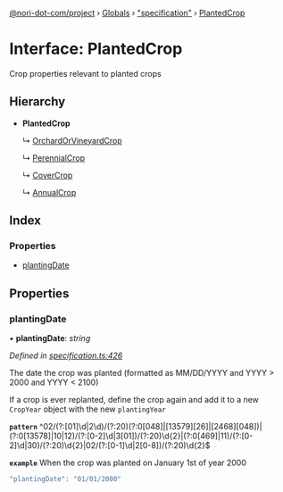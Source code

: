 [@nori-dot-com/project](../README.md) › [Globals](../globals.md) › ["specification"](../modules/_specification_.md) › [PlantedCrop](_specification_.plantedcrop.md)

# Interface: PlantedCrop

Crop properties relevant to planted crops

## Hierarchy

* **PlantedCrop**

  ↳ [OrchardOrVineyardCrop](_specification_.orchardorvineyardcrop.md)

  ↳ [PerennialCrop](_specification_.perennialcrop.md)

  ↳ [CoverCrop](_specification_.covercrop.md)

  ↳ [AnnualCrop](_specification_.annualcrop.md)

## Index

### Properties

* [plantingDate](_specification_.plantedcrop.md#plantingdate)

## Properties

###  plantingDate

• **plantingDate**: *string*

*Defined in [specification.ts:426](https://github.com/nori-dot-eco/nori-dot-com/blob/6a6c60d/packages/project/src/specification.ts#L426)*

The date the crop was planted (formatted as MM/DD/YYYY and YYYY > 2000 and YYYY < 2100)

If a crop is ever replanted, define the crop again and add it to a new `CropYear` object with the new `plantingYear`

**`pattern`** ^02\/(?:[01]\d|2\d)\/(?:20)(?:0[048]|[13579][26]|[2468][048])|(?:0[13578]|10|12)\/(?:[0-2]\d|3[01])\/(?:20)\d{2}|(?:0[469]|11)\/(?:[0-2]\d|30)\/(?:20)\d{2}|02\/(?:[0-1]\d|2[0-8])\/(?:20)\d{2}$

**`example`** <caption>When the crop was planted on January 1st of year 2000</caption>

```js
"plantingDate": "01/01/2000"
```
